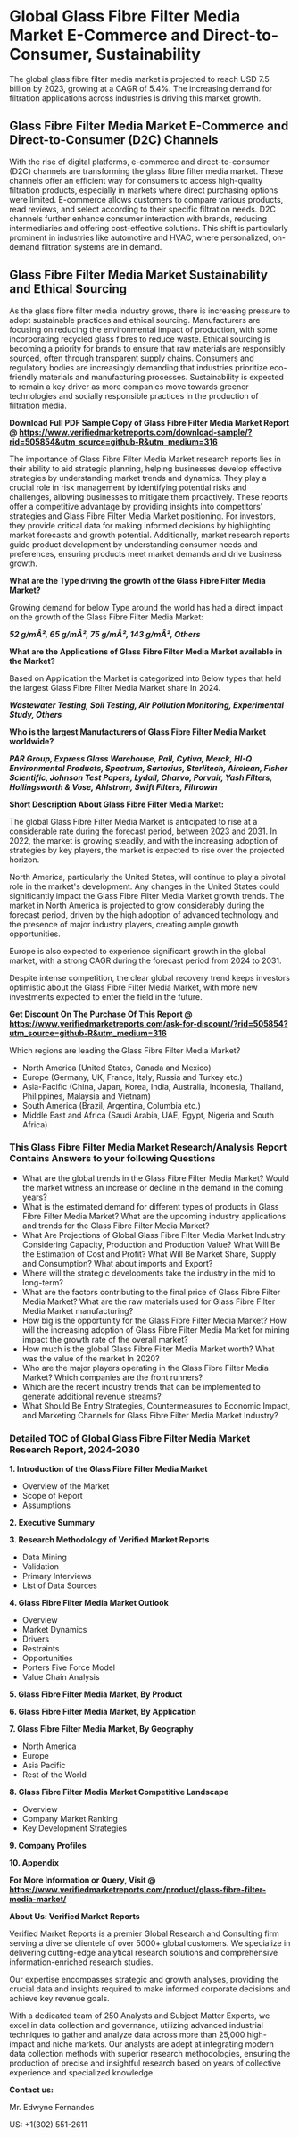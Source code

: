 <h1>Global Glass Fibre Filter Media Market E-Commerce and Direct-to-Consumer, Sustainability</h1><p class=""><p>The global glass fibre filter media market is projected to reach USD 7.5 billion by 2023, growing at a CAGR of 5.4%. The increasing demand for filtration applications across industries is driving this market growth.</p> <h2>Glass Fibre Filter Media Market E-Commerce and Direct-to-Consumer (D2C) Channels</h2> <p>With the rise of digital platforms, e-commerce and direct-to-consumer (D2C) channels are transforming the glass fibre filter media market. These channels offer an efficient way for consumers to access high-quality filtration products, especially in markets where direct purchasing options were limited. E-commerce allows customers to compare various products, read reviews, and select according to their specific filtration needs. D2C channels further enhance consumer interaction with brands, reducing intermediaries and offering cost-effective solutions. This shift is particularly prominent in industries like automotive and HVAC, where personalized, on-demand filtration systems are in demand.</p> <h2>Glass Fibre Filter Media Market Sustainability and Ethical Sourcing</h2> <p>As the glass fibre filter media industry grows, there is increasing pressure to adopt sustainable practices and ethical sourcing. Manufacturers are focusing on reducing the environmental impact of production, with some incorporating recycled glass fibres to reduce waste. Ethical sourcing is becoming a priority for brands to ensure that raw materials are responsibly sourced, often through transparent supply chains. Consumers and regulatory bodies are increasingly demanding that industries prioritize eco-friendly materials and manufacturing processes. Sustainability is expected to remain a key driver as more companies move towards greener technologies and socially responsible practices in the production of filtration media.</p> </p><p class=""><strong>Download Full PDF Sample Copy of Glass Fibre Filter Media Market Report @ <a href="https://www.verifiedmarketreports.com/download-sample/?rid=505854&utm_source=github-R&utm_medium=316" target="_blank">https://www.verifiedmarketreports.com/download-sample/?rid=505854&utm_source=github-R&utm_medium=316</a></strong></p><p>The importance of&nbsp;Glass Fibre Filter Media Market research reports lies in their ability to aid strategic planning, helping businesses develop effective strategies by understanding market trends and dynamics. They play a crucial role in risk management by identifying potential risks and challenges, allowing businesses to mitigate them proactively. These reports offer a competitive advantage by providing insights into competitors' strategies and Glass Fibre Filter Media Market positioning. For investors, they provide critical data for making informed decisions by highlighting market forecasts and growth potential. Additionally, market research reports guide product development by understanding consumer needs and preferences, ensuring products meet market demands and drive business growth.</p><p><strong>What are the&nbsp;Type driving the growth of the Glass Fibre Filter Media Market?</strong></p><p id="" class="">Growing demand for below Type around the world has had a direct impact on the growth of the Glass Fibre Filter Media Market:</p><p class=""><em><strong>52 g/mÂ², 65 g/mÂ², 75 g/mÂ², 143 g/mÂ², Others</strong></em></p><p class=""><strong>What are the&nbsp;Applications&nbsp;of Glass Fibre Filter Media Market available in the Market?</strong></p><p id="" class="">Based on Application the Market is categorized into Below types that held the largest Glass Fibre Filter Media Market share In 2024.</p><p class=""><em><strong>Wastewater Testing, Soil Testing, Air Pollution Monitoring, Experimental Study, Others</strong></em></p><p class=""><strong>Who is the largest Manufacturers of Glass Fibre Filter Media Market worldwide?</strong></p><p><em><strong>PAR Group, Express Glass Warehouse, Pall, Cytiva, Merck, HI-Q Environmental Products, Spectrum, Sartorius, Sterlitech, Airclean, Fisher Scientific, Johnson Test Papers, Lydall, Charvo, Porvair, Yash Filters, Hollingsworth & Vose, Ahlstrom, Swift Filters, Filtrowin</strong></em></p><p id="" class=""><strong>Short Description About Glass Fibre Filter Media Market:</strong></p><p>The global Glass Fibre Filter Media Market is anticipated to rise at a considerable rate during the forecast period, between 2023 and 2031. In 2022, the market is growing steadily, and with the increasing adoption of strategies by key players, the market is expected to rise over the projected horizon.</p><p>North America, particularly the United States, will continue to play a pivotal role in the market's development. Any changes in the United States could significantly impact the Glass Fibre Filter Media Market growth trends. The market in North America is projected to grow considerably during the forecast period, driven by the high adoption of advanced technology and the presence of major industry players, creating ample growth opportunities.</p><p>Europe is also expected to experience significant growth in the global market, with a strong CAGR during the forecast period from 2024 to 2031.</p><p>Despite intense competition, the clear global recovery trend keeps investors optimistic about the Glass Fibre Filter Media Market, with more new investments expected to enter the field in the future.</p><p id="" class=""><strong>Get Discount On The Purchase Of This Report @ <a href="https://www.verifiedmarketreports.com/ask-for-discount/?rid=505854?utm_source=github-R&utm_medium=316" target="_blank">https://www.verifiedmarketreports.com/ask-for-discount/?rid=505854?utm_source=github-R&utm_medium=316</a></strong></p><p class="">Which regions are leading the Glass Fibre Filter Media Market?</p><ul><li>North America (United States, Canada and Mexico)</li><li>Europe (Germany, UK, France, Italy, Russia and Turkey etc.)</li><li>Asia-Pacific (China, Japan, Korea, India, Australia, Indonesia, Thailand, Philippines, Malaysia and Vietnam)</li><li>South America (Brazil, Argentina, Columbia etc.)</li><li>Middle East and Africa (Saudi Arabia, UAE, Egypt, Nigeria and South Africa)</li></ul><h3 id="" class="">This Glass Fibre Filter Media Market Research/Analysis Report Contains Answers to your following Questions</h3><ul><li>What are the global trends in the Glass Fibre Filter Media Market? Would the market witness an increase or decline in the demand in the coming years?</li><li>What is the estimated demand for different types of products in Glass Fibre Filter Media Market? What are the upcoming industry applications and trends for the Glass Fibre Filter Media Market?</li><li>What Are Projections of Global Glass Fibre Filter Media Market Industry Considering Capacity, Production and Production Value? What Will Be the Estimation of Cost and Profit? What Will Be Market Share, Supply and Consumption? What about imports and Export?</li><li>Where will the strategic developments take the industry in the mid to long-term?</li><li>What are the factors contributing to the final price of Glass Fibre Filter Media Market? What are the raw materials used for Glass Fibre Filter Media Market manufacturing?</li><li>How big is the opportunity for the Glass Fibre Filter Media Market? How will the increasing adoption of Glass Fibre Filter Media Market for mining impact the growth rate of the overall market?</li><li>How much is the global Glass Fibre Filter Media Market worth? What was the value of the market In 2020?</li><li>Who are the major players operating in the Glass Fibre Filter Media Market? Which companies are the front runners?</li><li>Which are the recent industry trends that can be implemented to generate additional revenue streams?</li><li>What Should Be Entry Strategies, Countermeasures to Economic Impact, and Marketing Channels for Glass Fibre Filter Media Market Industry?</li></ul><h3 id="" class="">Detailed TOC of Global Glass Fibre Filter Media Market Research Report, 2024-2030</h3><p id="" class=""><strong>1. Introduction of the Glass Fibre Filter Media Market</strong></p><ul><li>Overview of the Market</li><li>Scope of Report</li><li>Assumptions</li></ul><p id="" class=""><strong>2. Executive Summary</strong></p><p id="" class=""><strong>3. Research Methodology of Verified Market Reports</strong></p><ul><li>Data Mining</li><li>Validation</li><li>Primary Interviews</li><li>List of Data Sources</li></ul><p id="" class=""><strong>4. Glass Fibre Filter Media Market Outlook</strong></p><ul><li>Overview</li><li>Market Dynamics</li><li>Drivers</li><li>Restraints</li><li>Opportunities</li><li>Porters Five Force Model</li><li>Value Chain Analysis</li></ul><p id="" class=""><strong>5. Glass Fibre Filter Media Market, By Product</strong></p><p id="" class=""><strong>6. Glass Fibre Filter Media Market, By Application</strong></p><p id="" class=""><strong>7. Glass Fibre Filter Media Market, By Geography</strong></p><ul><li>North America</li><li>Europe</li><li>Asia Pacific</li><li>Rest of the World</li></ul><p id="" class=""><strong>8. Glass Fibre Filter Media Market Competitive Landscape</strong></p><ul><li>Overview</li><li>Company Market Ranking</li><li>Key Development Strategies</li></ul><p id="" class=""><strong>9. Company Profiles</strong></p><p id="" class=""><strong>10. Appendix</strong></p><p id="" class=""><strong>For More Information or Query, Visit @ <a href="https://www.verifiedmarketreports.com/product/glass-fibre-filter-media-market/" target="_blank">https://www.verifiedmarketreports.com/product/glass-fibre-filter-media-market/</a></strong></p><p id="" class=""><strong>About Us: Verified Market Reports</strong></p><p id="" class="">Verified Market Reports is a premier Global Research and Consulting firm serving a diverse clientele of over 5000+ global customers. We specialize in delivering cutting-edge analytical research solutions and comprehensive information-enriched research studies.</p><p id="" class="">Our expertise encompasses strategic and growth analyses, providing the crucial data and insights required to make informed corporate decisions and achieve key revenue goals.</p><p id="" class="">With a dedicated team of 250 Analysts and Subject Matter Experts, we excel in data collection and governance, utilizing advanced industrial techniques to gather and analyze data across more than 25,000 high-impact and niche markets. Our analysts are adept at integrating modern data collection methods with superior research methodologies, ensuring the production of precise and insightful research based on years of collective experience and specialized knowledge.</p><p id="" class=""><strong>Contact us:</strong></p><p id="" class="">Mr. Edwyne Fernandes</p><p id="" class="">US: +1(302) 551-2611</p>